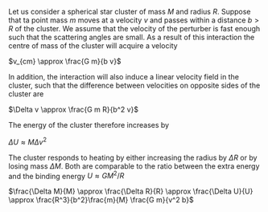 Let us consider a spherical star cluster of mass $M$ and radius $R$. Suppose that ta point mass $m$ moves at a velocity $v$ and passes within a distance $b>R$ of the cluster. We assume that the velocity of the perturber is fast enough such that the scattering angles are small. As a result of this interaction the centre of mass of the cluster will acquire a velocity

$v_{cm} \approx \frac{G m}{b v}$

In addition, the interaction will also induce a linear velocity field in the cluster, such that the difference between velocities on opposite sides of the cluster are 

$\Delta v \approx \frac{G m R}{b^2 v}$

The energy of the cluster therefore increases by

$\Delta U \approx M \Delta v^2$

The cluster responds to heating by either increasing the radius by $\Delta R$ or by losing mass $\Delta M$. Both are comparable to the ratio between the extra energy and the binding energy $U \approx G M^2/R$

$\frac{\Delta M}{M} \approx \frac{\Delta R}{R} \approx \frac{\Delta U}{U} \approx \frac{R^3}{b^2}\frac{m}{M} \frac{G m}{v^2 b}$
